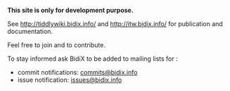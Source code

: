 **This site is only for development purpose.**

See http://tiddlywiki.bidix.info/ and http://itw.bidix.info/ for publication and documentation.

Feel free to join and to contribute.

To stay informed ask BidiX to be added to mailing lists for :
  * commit notifications: commits@bidix.info
  * issue notification: issues@bidix.info
